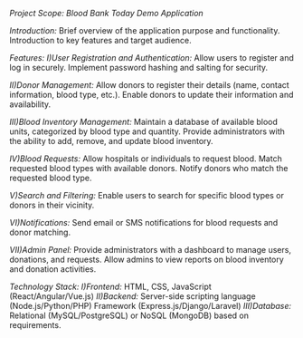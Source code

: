 *Project Scope: Blood Bank Today Demo Application*

*Introduction:*
Brief overview of the application purpose and functionality.
Introduction to key features and target audience.

*Features:*
*I)User Registration and Authentication:*
Allow users to register and log in securely.
Implement password hashing and salting for security.

*II)Donor Management:*
Allow donors to register their details (name, contact information, blood type, etc.).
Enable donors to update their information and availability.

*III)Blood Inventory Management:*
Maintain a database of available blood units, categorized by blood type and quantity.
Provide administrators with the ability to add, remove, and update blood inventory.

*IV)Blood Requests:*
Allow hospitals or individuals to request blood.
Match requested blood types with available donors.
Notify donors who match the requested blood type.

*V)Search and Filtering:*
Enable users to search for specific blood types or donors in their vicinity.

*VI)Notifications:*
Send email or SMS notifications for blood requests and donor matching.

*VII)Admin Panel:*
Provide administrators with a dashboard to manage users, donations, and requests.
Allow admins to view reports on blood inventory and donation activities.

*Technology Stack:*
*I)Frontend:*
HTML, CSS, JavaScript (React/Angular/Vue.js)
*II)Backend:*
Server-side scripting language (Node.js/Python/PHP)
Framework (Express.js/Django/Laravel)
*III)Database:*
Relational (MySQL/PostgreSQL) or NoSQL (MongoDB) based on requirements.

